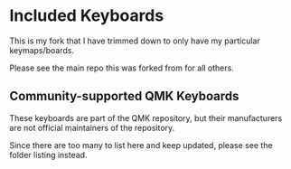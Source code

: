 # Included Keyboards
This is my fork that I have trimmed down to only have my particular keymaps/boards.

Please see the main repo this was forked from for all others.

## Community-supported QMK Keyboards

These keyboards are part of the QMK repository, but their manufacturers are not official maintainers of the repository.

Since there are too many to list here and keep updated, please see the folder listing instead.
